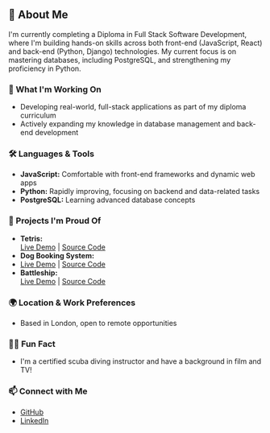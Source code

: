 ## 👋 About Me

I'm currently completing a Diploma in Full Stack Software Development, where I'm building hands-on skills across both front-end (JavaScript, React) and back-end (Python, Django) technologies. My current focus is on mastering databases, including PostgreSQL, and strengthening my proficiency in Python. 

### 🚀 What I'm Working On
- Developing real-world, full-stack applications as part of my diploma curriculum
- Actively expanding my knowledge in database management and back-end development

### 🛠️ Languages & Tools
- **JavaScript:** Comfortable with front-end frameworks and dynamic web apps
- **Python:** Rapidly improving, focusing on backend and data-related tasks
- **PostgreSQL:** Learning advanced database concepts

### 👾 Projects I'm Proud Of

- **Tetris:**  
  [Live Demo](https://tetris-kh-c29675af7f73.herokuapp.com/) | [Source Code](https://github.com/Kerem-Haeger/tetris)
- **Dog Booking System:**
- [Live Demo](https://dog-booking-system-1eebcb797de9.herokuapp.com/) | [Source Code](https://github.com/Kerem-Haeger/dog_booking_system)
- **Battleship:**  
  [Live Demo](https://kerem-haeger.github.io/battleship/) | [Source Code](https://github.com/Kerem-Haeger/battleship)

### 🌍 Location & Work Preferences
- Based in London, open to remote opportunities

### 🏄‍♂️ Fun Fact
- I'm a certified scuba diving instructor and have a background in film and TV!

### 📫 Connect with Me
- [GitHub](https://github.com/Kerem-Haeger/)
- [LinkedIn](https://www.linkedin.com/in/kerem-haeger/)
